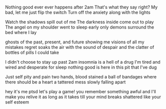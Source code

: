Nothing good ever ever happens after 2am
That's what they say right?
My bad, let me just flip the switch
Turn off the anxiety along with the lights

Watch the shadows spill out of me
The darkness inside come out to play
The angel on my shoulder went to sleep early
only demons surround the bed where I lay

ghosts of the past, present, and future
showing me visions of all my mistakes
regret soaks the air with the sound of despair
and the clatter of bottles of pills I could take

I didn't choose to stay up past 2am
insomnia is a hell of a drug
I'm tired and wired and desperate for sleep
nothing good is here in this pit that I've dug

Just self pity and pain
two hands, blood stained
a ball of bandages where there should be a heart
a tattered mess slowly falling apart

hey it's me
ptsd
let's play a game!
you remember something awful
and I'll make you relive it
as long as it takes
till your mind breaks
shattered like your self esteem
